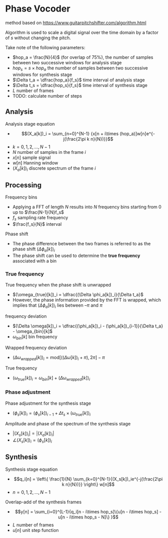 # Phase Vocoder

method based on https://www.guitarpitchshifter.com/algorithm.html

Algorithm is used to scale a digital signal over the time domain by a factor of $s$ without changing the pitch.

Take note of the following parameters:

- $hop_a = \frac{N}{4}$ (for overlap of $75\%$), the number of samples between two successive windows for analysis stage
- $hop_s = s\times hop_a$ the number of samples between two successive windows for synthesis stage
- $\Delta t_a = \dfrac{hop_a}{f_s}$ time interval of analysis stage
- $\Delta t_s = \dfrac{hop_s}{f_s}$ time interval of synthesis stage
- $L$ number of frames
- TODO: calculate number of steps


## Analysis

Analysis stage equation

- $$(X_a[k])_i = \sum_{n=0}^{N-1} {x[n + i\times (hop_a)]w[n]e^{-j(\frac{2\pi k n}{N})}}$$
- $k = 0,1,2,...,N-1$
- $N$ number of samples in the frame $i$
- $x[n]$ sample signal
- $w[n]$ Hanning window
- $(X_a[k])_i$ discrete spectrum of the frame $i$

## Processing

Frequency bins 

- Applying a FFT of length $N$ results into $N$ frequency bins starting from $0$ up to $\frac{N-1}{N}f_s$
- $f_s$ sampling rate frequency
- $\frac{f_s}{N}$ interval 

Phase shift

- The phase difference between the two frames is referred to as the phase shift $(\Delta \phi_a[k])_i$
- The phase shift can be used to determine the __true frequency__ associated with a bin


### True frequency

True frequency when the phase shift is unwrapped

- $(\omega_{true}[k])_i = \dfrac{(\Delta \phi_a[k])_i}{\Delta t_a}$
- However, the phase information provided by the FFT is wrapped, which implies that $(\Delta \phi_a[k])_i$ lies between $–\pi$ and $\pi$

frequency deviation

- $(\Delta \omega[k])_i = \dfrac{(\phi_a[k])_i - (\phi_a[k])_{i-1}}{\Delta t_a} - \omega_{bin}[k]$ 
- $\omega_{bin}[k]$ bin frequency


Wrapped frequency deviation

- $(\Delta \omega_{wrapped}[k])_i = \text{mod}[((\Delta \omega[k])_i + \pi), 2\pi] - \pi$ 

True frequency

- $(\omega_{true}[k])_i = \omega_{bin}[k] + (\Delta \omega_{wrapped}[k])_i$

### Phase adjustment

Phase adjustment for the synthesis stage

- $(\phi_s[k])_i = (\phi_s[k])_{i-1} +\Delta t_s \times (\omega_{true}[k])_i$ 

Amplitude and phase of the spectrum of the synthesis stage

- $\vert (X_s[k])_i \vert = \vert (X_a[k])_i \vert$
- $\angle (X_s[k])_i = (\phi_s[k])_i$

## Synthesis

Synthesis stage equation

- $$q_i[n] = \left\{ \frac{1}{N} \sum_{k=0}^{N-1}{(X_s[k])_ie^{-j(\frac{2\pi k n}{N})}} \right\} w[n]$$
- $n = 0,1,2,...,N-1$

Overlap-add of the synthesis frames

- $$y[n] = \sum_{i=0}^{L-1}{q_i[n - i\times hop_s]\{u[n - i\times hop_s] - u[n - i\times hop_s - N]\} }$$
- $L$ number of frames
- $u[n]$ unit step function